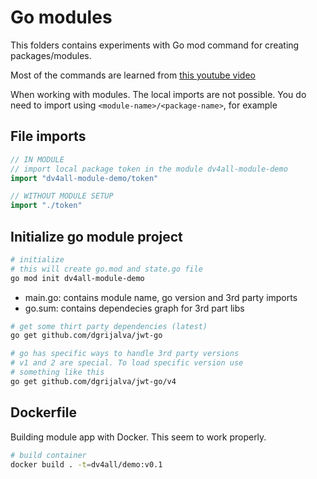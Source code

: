 # Go modules

This folders contains experiments with Go mod command for creating packages/modules.

Most of the commands are learned from [this youtube video](https://youtube.com/watch?v=Z1VhG7cf83M)

When working with modules. The local imports are not possible. You do need to import using `<module-name>/<package-name>`, for example

## File imports

```go
// IN MODULE
// import local package token in the module dv4all-module-demo
import "dv4all-module-demo/token"

// WITHOUT MODULE SETUP
import "./token"

```

## Initialize go module project

```bash
# initialize
# this will create go.mod and state.go file
go mod init dv4all-module-demo

```

- main.go: contains module name, go version and 3rd party imports
- go.sum: contains dependecies graph for 3rd part libs

```bash
# get some thirt party dependencies (latest)
go get github.com/dgrijalva/jwt-go

# go has specific ways to handle 3rd party versions
# v1 and 2 are special. To load specific version use
# something like this
go get github.com/dgrijalva/jwt-go/v4

```

## Dockerfile

Building module app with Docker. This seem to work properly.

```bash
# build container
docker build . -t=dv4all/demo:v0.1

```
